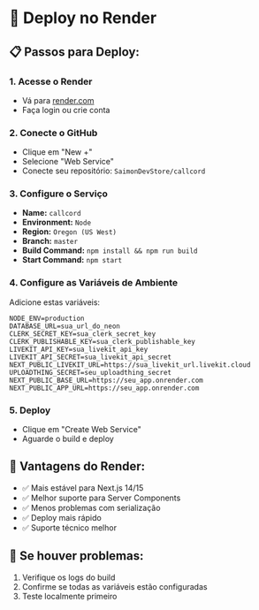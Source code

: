 # 🚀 Deploy no Render

## 📋 Passos para Deploy:

### 1. Acesse o Render
- Vá para [render.com](https://render.com)
- Faça login ou crie conta

### 2. Conecte o GitHub
- Clique em "New +"
- Selecione "Web Service"
- Conecte seu repositório: `SaimonDevStore/callcord`

### 3. Configure o Serviço
- **Name:** `callcord`
- **Environment:** `Node`
- **Region:** `Oregon (US West)`
- **Branch:** `master`
- **Build Command:** `npm install && npm run build`
- **Start Command:** `npm start`

### 4. Configure as Variáveis de Ambiente
Adicione estas variáveis:

```
NODE_ENV=production
DATABASE_URL=sua_url_do_neon
CLERK_SECRET_KEY=sua_clerk_secret_key
CLERK_PUBLISHABLE_KEY=sua_clerk_publishable_key
LIVEKIT_API_KEY=sua_livekit_api_key
LIVEKIT_API_SECRET=sua_livekit_api_secret
NEXT_PUBLIC_LIVEKIT_URL=https://sua_livekit_url.livekit.cloud
UPLOADTHING_SECRET=seu_uploadthing_secret
NEXT_PUBLIC_BASE_URL=https://seu_app.onrender.com
NEXT_PUBLIC_APP_URL=https://seu_app.onrender.com
```

### 5. Deploy
- Clique em "Create Web Service"
- Aguarde o build e deploy

## 🎯 Vantagens do Render:
- ✅ Mais estável para Next.js 14/15
- ✅ Melhor suporte para Server Components
- ✅ Menos problemas com serialização
- ✅ Deploy mais rápido
- ✅ Suporte técnico melhor

## 🔧 Se houver problemas:
1. Verifique os logs do build
2. Confirme se todas as variáveis estão configuradas
3. Teste localmente primeiro

